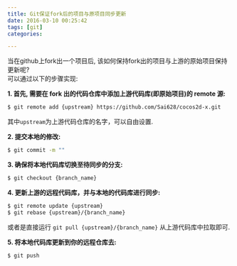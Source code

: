 ```yaml
---
title: Git保证fork后的项目与原项目同步更新
date: 2016-03-10 00:25:42
tags: [git]
categories:

---
```



当在github上fork出一个项目后, 该如何保持fork出的项目与上游的原始项目保持更新呢?  
可以通过以下的步骤实现:

<!-- more -->

__1. 首先, 需要在 fork 出的代码仓库中添加上游代码库(即原始项目)的 remote 源:__

``` bash
$ git remote add {upstream} https://github.com/Sai628/cocos2d-x.git
```

其中`upstream`为上游代码仓库的名字，可以自由设置.
	
__2. 提交本地的修改:__

``` bash
$ git commit -m ""
```
	
__3. 确保将本地代码库切换至待同步的分支:__

``` bash
$ git checkout {branch_name}
```

__4. 更新上游的远程代码库，并与本地的代码库进行同步:__

``` bash
$ git remote update {upstream}
$ git rebase {upstream}/{branch_name}
```

或者是直接运行 `git pull {upstream}/{branch_name}` 从上游代码库中拉取即可.

__5. 将本地代码库更新到你的远程仓库去:__

``` bash
$ git push
```
    
